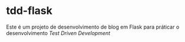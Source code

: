 # tdd-flask

Este é um projeto de desenvolvimento de blog em Flask para práticar o desenvolvimento *Test Driven Development*
